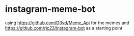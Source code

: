# instagram-meme-bot

using https://github.com/D3vd/Meme_Api for the memes and https://github.com/rjc23/instagram-bot as a starting point
